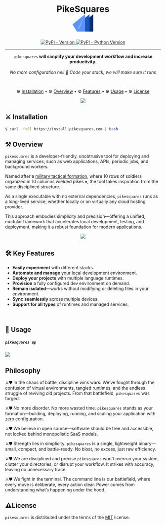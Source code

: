 <h1 align="center">
  PikeSquares  
  <br>
  <img src="https://raw.githubusercontent.com/EloquentBits/pikesquares/refs/heads/master/assets/PikeSquares.svg" alt="PikeSquares Logo">
</h1>

<p align="center">
  <a href="https://pypi.org/project/pikesquares">
    <img src="https://img.shields.io/pypi/v/pikesquares.svg" alt="PyPI - Version">
  </a>
  <a href="https://pypi.org/project/pikesquares">
    <img src="https://img.shields.io/pypi/pyversions/pikesquares.svg" alt="PyPI - Python Version">
  </a>
</p>

-----

<p align="center">
   <code>pikesquares</code><strong> will simplify your development workflow and increase productivity.</strong>
  <br><br>
  <em>No more configuration hell 👹 Code your stack, we will make sure it runs</em>
</p>

<br>

<p align="center">
  ⚙ <a href="#installation">Installation</a> •  
  ⚙ <a href="#overview">Overview</a> •  
  ⚙ <a href="#features">Features</a> •  
  ⚙ <a href="#usage">Usage</a> •  
  ⚙ <a href="#license">License</a>
</p>

<p align="center">
<img src = "https://diagrams.pikesquares.com/pks-asciiart.jpg" width = "800">
</p>


## ⚔ Installation

```bash 
$ curl -fsSl https://install.pikesquares.com | bash
```



## ⚒ Overview

`pikesquares` is a developer-friendly, unobtrusive tool for deploying and managing services, such as web applications, APIs, periodic jobs, and background workers.

Named after a [military tactical formation](https://en.wikipedia.org/wiki/Pike_square), where 10 rows of soldiers organized in 10 columns wielded pikes ♠️, the tool takes inspiration from the same disciplined structure.

As a single executable with no external dependencies, `pikesquares` runs as a long-lived service, whether locally or on virtually any cloud hosting provider.

This approach embodies simplicity and precision—offering a unified, modular framework that accelerates local development, testing, and deployment, making it a robust foundation for modern applications.


<p align="center"><img src = "https://diagrams.pikesquares.com/block-diagram-01.jpg"></p>

## 🛠 Key Features

* **Easily experiment** with different stacks.
* **Automate and manage** your local development environment.
* **Deploy your projects** with multiple language runtimes.
* **Provision** a fully configured dev environment on demand.
* **Remain isolated**—works without modifying or deleting files in your environment.
* **Sync seamlessly** across multiple devices.
* **Support for all types** of runtimes and managed services.
<br>

## 🔨 Usage

##### `pikesquares up`
<img src = "https://diagrams.pikesquares.com/asciinema/pks_up.gif">

<!-- 
##### `pikesquares --help`
<br>
<img src="https://diagrams.pikesquares.com/asciinema/uv.gif" style="max-width: 800px; width: 100%;">
##### `pikesquares init`
<br>
<img src="https://diagrams.pikesquares.com/asciinema/init_test.gif">
-->

## Philosophy
 ⚔︎⛊ In the chaos of battle, discipline wins wars. We've fought through the confusion of virtual environments, tangled runtimes, and the endless struggle of reviving old projects. From that battlefield, `pikesquares` was forged.

⚔︎⛊  No more disorder. No more wasted time. `pikesquares` stands as your formation—building, deploying, running, and scaling your application with zero configuration.

⚔︎⛊ We believe in open source—software should be free and accessible, not locked behind monopolistic SaaS models.

⚔︎⛊ Strength lies in simplicity. `pikesquares` is a single, lightweight binary—small, compact, and battle-ready. No bloat, no excess, just raw efficiency.

⚔︎⛊ We are disciplined and precise.`pikesquares` won't overrun your system, clutter your directories, or disrupt your workflow. It strikes with accuracy, leaving no unnecessary trace.

⚔︎⛊ We fight in the terminal. The command line is our battlefield, where every move is deliberate, every action clear. Power comes from understanding what’s happening under the hood.

## ⚠️License

`pikesquares` is distributed under the terms of the [MIT](https://spdx.org/licenses/MIT.html) license.









